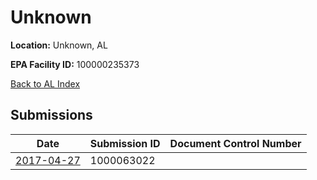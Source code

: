 # Unknown

**Location:** Unknown, AL

**EPA Facility ID:** 100000235373

[Back to AL Index](../../index.md)

## Submissions

| Date | Submission ID | Document Control Number |
|------|--------------|-------------------------|
| [2017-04-27](submissions/1000063022.md) | 1000063022 |  |
